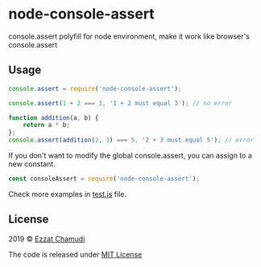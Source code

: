 # node-console-assert

console.assert polyfill for node environment, make it work like browser's console.assert

## Usage

```js
console.assert = require('node-console-assert');

console.assert(1 + 2 === 3, '1 + 2 must equal 3'); // no error

function addition(a, b) {
    return a * b;
};
console.assert(addition(2, 3) === 5, '2 + 3 must equal 5'); // error
```

If you don't want to modify the global console.assert, you can assign to a new constant.
```js
const consoleAssert = require('node-console-assert');
```

Check more examples in [test.js](https://github.com/ezhmd/node-console-assert/blob/master/test.js) file.

## License

2019 © [Ezzat Chamudi](https://github.com/ezhmd)

The code is released under [MIT License](https://opensource.org/licenses/MIT)